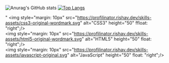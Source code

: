 
![Anurag's GitHub stats](https://github-readme-stats.vercel.app/api?username=barius13&theme=midnight-purple&show_icons=true)
[![Top Langs](https://github-readme-stats.vercel.app/api/top-langs/?username=barius13&theme=midnight-purple)](https://github.com/barius13/github-readme-stats)

"
<img style="margin: 10px" src="https://profilinator.rishav.dev/skills-assets/css3-original-wordmark.svg" alt="CSS3" height="50" ffloat: "right";/>  
<img style="margin: 10px" src="https://profilinator.rishav.dev/skills-assets/html5-original-wordmark.svg" alt="HTML5" height="50" float: "right";/>  
<img style="margin: 10px" src="https://profilinator.rishav.dev/skills-assets/javascript-original.svg" alt="JavaScript" height="50" float: "right";/>  
